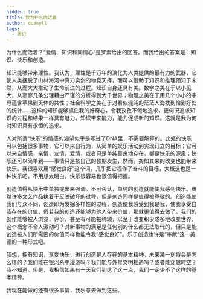 ```yaml
---
hidden: true
title: 我为什么而活着
author: duanyll
tags:
  - 周记
---
```


为什么而活着？“爱情、知识和同情心”是罗素给出的回答。而我给出的答案是：知识、快乐和创造。

知识能够带来理性。我认为，理性是千万年的演化为人类提供的最有力的武器，它使人类摆脱了山林海河中真刀实剑的物竞天择，而可以借助于知识和推理预知于未然，从而大大推动了生命前进的过程。知识自身还具有美。数学之美在于以小见大，从寥寥几条公理藉由严谨的分析得到大千世界；物理之美在于用几个小小的字母蕴含苹果到天体的共性；社会科学之美在于对看似混沌的茫茫人海找到恰到好处的统计……这样的知识能够抓住我的好奇心，令我孜孜不倦地追求，更何况追求知识的过程和结果一样具有魅力。知识带来能力，能力促成新的知识。这就是我为何对知识具有永恒的追求。

人对所谓“快乐”的情感的渴望似乎是写进了DNA里，不需要解释的。此处的快乐可以包括很多事物，它可以来自行为，从简单的娱乐活动到实现订立的目标；它可以来自情感，亲情，友情，爱情，或者只是单纯善良地存在，都是快乐的源泉；快乐还可以简单到——事情只是按自己的预期发生，然而，突如其来的改变也能带来快乐。我很喜欢用“感觉良好”这个词，几乎把它视作了奋斗的目标，大概这也是一种快乐吧。不用想太明白，快乐很容易也很值得把握。

创造值得从快乐中单独提出来强调。不可否认，单纯的创造就能使我感到快乐。虽然许多文艺作品执着于反映破坏的过程，但是创造同样是值得被尊敬的。创造能使我们与众不同，创造即为发掘多样性的过程，创造使我感受到我是我，使我享受自我存在的价值，假若我的创造还能够为他人带来价值，那就更值得去做了。我们的创作能够被人浏览，评价，甚至有可能被称颂，以至于改变积少成多地改变世界，这个概念不令人激动吗？对新事物的满足是任何别的什么都无法取代的，但只是能创造被人们所需要的价值同样也能令我“感觉良好”。乐于创造也许是“奉献”这一美德的一种形式吧。

我想，拥有知识，享受快乐，进行创造是人存在的基本精神。未来某一刻将会是怎么样的？我们能在银河系中漫游吗？我们能与外星文明相遇吗？或者能穿越时空？我不知道。但是，我相信如果有一天我们到达了这一点，我们一定少不了这样的基本精神。

我现在能做的还有很多事情，我乐意去做到这些。
